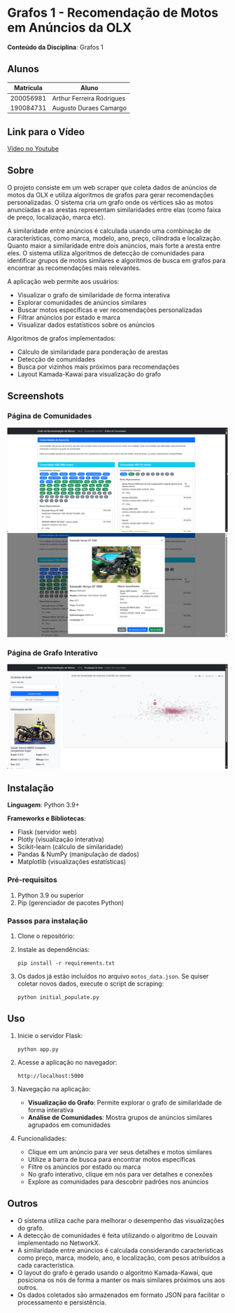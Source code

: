 # **Grafos 1 - Recomendação de Motos em Anúncios da OLX** 


**Conteúdo da Disciplina**: Grafos 1

## Alunos

| Matrícula | Aluno                     |
| --------- | ------------------------- |
| 200056981 | Arthur Ferreira Rodrigues |
| 190084731 | Augusto Duraes Camargo    |

## Link para o Vídeo

[Vídeo no Youtube](https://youtu.be/8Ih6WNngBNc)

## Sobre

O projeto consiste em um web scraper que coleta dados de anúncios de motos da OLX e utiliza algoritmos de grafos para gerar recomendações personalizadas. O sistema cria um grafo onde os vértices são as motos anunciadas e as arestas representam similaridades entre elas (como faixa de preço, localização, marca etc). 

A similaridade entre anúncios é calculada usando uma combinação de características, como marca, modelo, ano, preço, cilindrada e localização. Quanto maior a similaridade entre dois anúncios, mais forte a aresta entre eles. O sistema utiliza algoritmos de detecção de comunidades para identificar grupos de motos similares e algoritmos de busca em grafos para encontrar as recomendações mais relevantes.

A aplicação web permite aos usuários:
- Visualizar o grafo de similaridade de forma interativa
- Explorar comunidades de anúncios similares
- Buscar motos específicas e ver recomendações personalizadas
- Filtrar anúncios por estado e marca
- Visualizar dados estatísticos sobre os anúncios

Algoritmos de grafos implementados:
- Cálculo de similaridade para ponderação de arestas
- Detecção de comunidades
- Busca por vizinhos mais próximos para recomendações
- Layout Kamada-Kawai para visualização do grafo

## Screenshots

### Página de Comunidades

![image](image-2.png)
![image](image.png)

### Página de Grafo Interativo
![image](image-1.png)

## Instalação 

**Linguagem**: Python 3.9+

**Frameworks e Bibliotecas**:
- Flask (servidor web)
- Plotly (visualização interativa)
- Scikit-learn (cálculo de similaridade)
- Pandas & NumPy (manipulação de dados)
- Matplotlib (visualizações estatísticas)

### Pré-requisitos

1. Python 3.9 ou superior
2. Pip (gerenciador de pacotes Python)

### Passos para instalação

1. Clone o repositório:

2. Instale as dependências:
   ```
   pip install -r requirements.txt
   ```

3. Os dados já estão incluídos no arquivo `motos_data.json`. Se quiser coletar novos dados, execute o script de scraping:
   ```
   python initial_populate.py
   ```

## Uso 

1. Inicie o servidor Flask:
   ```
   python app.py
   ```

2. Acesse a aplicação no navegador:
   ```
   http://localhost:5000
   ```

3. Navegação na aplicação:
   - **Visualização do Grafo**: Permite explorar o grafo de similaridade de forma interativa
   - **Análise de Comunidades**: Mostra grupos de anúncios similares agrupados em comunidades

4. Funcionalidades:
   - Clique em um anúncio para ver seus detalhes e motos similares
   - Utilize a barra de busca para encontrar motos específicas
   - Filtre os anúncios por estado ou marca
   - No grafo interativo, clique em nós para ver detalhes e conexões
   - Explore as comunidades para descobrir padrões nos anúncios

## Outros 

- O sistema utiliza cache para melhorar o desempenho das visualizações do grafo.
- A detecção de comunidades é feita utilizando o algoritmo de Louvain implementado no NetworkX.
- A similaridade entre anúncios é calculada considerando características como preço, marca, modelo, ano, e localização, com pesos atribuídos a cada característica.
- O layout do grafo é gerado usando o algoritmo Kamada-Kawai, que posiciona os nós de forma a manter os mais similares próximos uns aos outros.
- Os dados coletados são armazenados em formato JSON para facilitar o processamento e persistência.